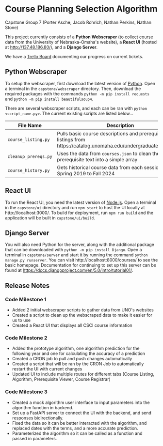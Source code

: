 # Course Planning Selection Algorithm

Capstone Group 7 (Porter Asche, Jacob Rohrich, Nathan Perkins, Nathan Stone)

This project currently consists of a **Python Webscraper** (to collect course data from the University of Nebraska-Omaha's website), a **React UI** (hosted at http://137.48.186.80/), and a **Django Server**.

We have a [Trello Board](https://trello.com/b/EQg635eu/csci4970-capstone-project) documenting our progress on current tickets.

## Python Webscraper

To setup the webscraper, first download the latest version of [Python](https://www.python.org/downloads/). Open a terminal in the `capstone/webscraper` directory. Then, download the required packages with the commands `python -m pip install requests` and `python -m pip install beautifulsoup4`.

There are several webscraper scripts, and each can be ran with `python <script_name.py>`. The current existing scripts are listed below...

| File Name            | Description                                                                                                        | Output                 |
| -------------------- | ------------------------------------------------------------------------------------------------------------------ | ---------------------- |
| `course_listing.py`  | Pulls basic course descriptions and prerequisite listings from https://catalog.unomaha.edu/undergraduate/coursesaz | `courses.json`         |
| `cleanup_prereqs.py` | Uses the data from `courses.json` to clean the prerequisite text into a simple array                               | `cleaned_courses.json` |
| `course_history.py`  | Gets historical course data from each session from Spring 2019 to Fall 2024                                        | `course_history.json`  |

## React UI

To run the React UI, you need the latest version of [Node.js](https://nodejs.org/en/download/). Open a terminal in the `capstone/ui` directory and run `npm start` to host the UI locally at http://localhost:3000/. To build for deployment, run `npm run build` and the application will be built in `capstone/ui/build`.

## Django Server

You will also need Python for the server, along with the additional package that can be downloaded with `python -m pip install Django`. Open a terminal in `capstone/server` and start it by running the command `python manage.py runserver`. You can visit http://localhost:8000/courses/ to see the basic homepage. Documentation for continuing to set up this server can be found at https://docs.djangoproject.com/en/5.0/intro/tutorial01/.

## Release Notes

### Code Milestone 1

-   Added 2 initial webscraper scripts to gather data from UNO's websites
-   Created a script to clean up the webscraped data to make it easier for us to use
-   Created a React UI that displays all CSCI course information


### Code Milestone 2 
-   Added the prototype algorithm, one algorithm prediction for the following year and one for calculating the accuracy of a prediction
-   Created a CRON job to pull and push changes automatically
-   Created a script that will be ran by the CRON Job to automatically restart the UI with current changes
-   Updated UI to include multiple routes for different tabs (Course Listing, Algorithm, Prerequisite Viewer, Course Registrar)

### Code Milestone 3
-   Created a mock algorithm user interface to input parameters into the algorithm function in backend.
-   Set up a FastAPI server to connect the UI with the backend, and send responses bidirectionally.
-   Fixed the data so it can be better interacted with the algorithm, and replaced dates with the terms, and a more accurate prediction.
-   Parameterized the algorithm so it can be called as a function and passed in parameters.

